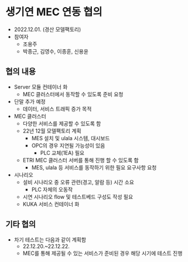 # 생기연 MEC 연동 협의
- 2022.12.01. (경산 모델팩토리)
- 참여자
  - 조용주
  - 박종근, 김영수, 이종훈, 신용윤

## 협의 내용
- Server 모듈 컨테이너 화
  - MEC 클러스터에서 동작할 수 있도록 준비 요청
- 단말 추가 예정
  - 데이터, 서비스 트래픽 증가 목적
- MEC 클러스터
  - 다양한 서비스를 제공할 수 있도록 함
  - 22년 12월 모델팩토리 계획
    - MES 설치 및 ulala 시스템, 대시보드
    - OPC의 경우 지연될 가능성이 있음
      - PLC 교체(1EA) 필요
  - ETRI MEC 클러스터 서버를 통해 진행 할 수 있도록 함
    - MES, ulala 등 서비스를 동작하기 위한 필요 요구사항 요청
- 시나리오
  - 설비 시나리오 중 오류 관련(경고, 알람 등) 시간 소요
    - PLC 자체의 오동작
  - 시연 시나리오 flow 및 테스트베드 구성도 작성 필요
  - KUKA 서비스 컨테이너 화

## 기타 협의
- 차기 테스트는 다음과 같이 계획함
  - 22.12.20.~22.12.22.
  - MEC를 통해 제공될 수 있는 서비스가 준비된 경우 해당 시기에 테스트 진행
